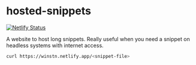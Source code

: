 # hosted-snippets

[![Netlify Status](https://api.netlify.com/api/v1/badges/73e1f6e8-1de7-421b-92b2-66319640440b/deploy-status)](https://app.netlify.com/sites/winstn/deploys)

A website to host long snippets. Really useful when you need a snippet on headless systems with internet access.

```bash
curl https://winstn.netlify.app/<snippet-file>
```
